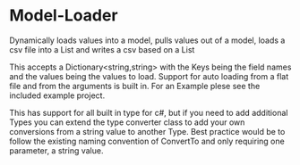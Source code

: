 # Model-Loader
Dynamically loads values into a model, pulls values out of a model, loads a csv file into a List<Models> and writes a csv based on a List<Model>

This accepts a Dictionary<string,string> with the Keys being the field names and the values being the values to load.
Support for auto loading from a flat file and from the arguments is built in.
For an Example plese see the included example project.

This has support for all built in type for c#, but if you need to add additional Types you can extend the type converter class to add your own conversions from a string value to another Type. Best practice would be to follow the existing naming convention of ConvertTo<Type> and only requiring one parameter, a string value.
